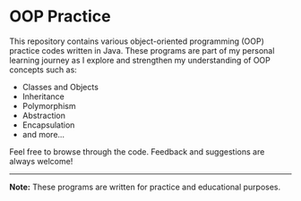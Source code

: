 # OOP Practice

This repository contains various object-oriented programming (OOP) practice codes written in Java. These programs are part of my personal learning journey as I explore and strengthen my understanding of OOP concepts such as:

- Classes and Objects
- Inheritance
- Polymorphism
- Abstraction
- Encapsulation
- and more...

Feel free to browse through the code. Feedback and suggestions are always welcome!

---

**Note:** These programs are written for practice and educational purposes.
